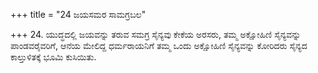 +++
title = "24 ಜಯಸಮರ ಸಾಮಗ್ರಬಲ"

+++
24. ಯುದ್ಧದಲ್ಲಿ ಜಯವನ್ನು ತರುವ ಸಮಗ್ರ ಸೈನ್ಯವು ಕೇಕೆಯ ಅರಸರು, ತಮ್ಮ ಅಕ್ಷೋಹಿಣಿ ಸೈನ್ಯವನ್ನು ಪಾಂಡವರೈವರಿಗೆ, ಆನೆಯ ಮೇಲಿದ್ದ ಧರ್ಮರಾಯನಿಗೆ ತಮ್ಮ ಒಂದು ಅಕ್ಷೋಹಿಣಿ ಸೈನ್ಯವನ್ನು ಕೋರಿದರು ಸೈನ್ಯದ ಕಾಲ್ತುಳಿತಕ್ಕೆ ಭೂಮಿ ಕುಸಿಯಿತು.